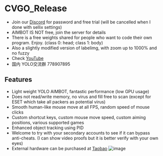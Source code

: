 # CVGO_Release
* Join our [Discord](https://discord.gg/SSS6tcFevg) for password and free trial (will be cancelled when I done with sellix settings)
* AIMBOT IS NOT free, join the server for details
* There is a free weights shared for people who want to code their own program. Enjoy. (class 0: head; class 1: body)
* Also a slightly modified version of labelimg, with zoom up to 1000% and no fuzzy
* Check [YouTube](https://www.youtube.com/watch?v=41NuU0ZEsgw)
* 国内 YOLO交流群 778907895
## Features
* Light weight YOLO AIMBOT, fantastic performance (low GPU usage)
* Does not read/write memory, no virus and fill free to scan (except for ESET which take all packers as potential virus)
* Smooth human-like mouse move at all FPS, random speed of mouse clicks
* Custom shortcut keys, custom mouse move speed, custom aiming positions, various supported games
* Enhanced object tracking using PID
* Welcome to try with your secondary accounts to see if it can bypass anti-cheats. (I can show video proofs but it is better verify with your own eyes)
* External hardware can be purchased at [Taobao](https://world.taobao.com/item/659201542143.htm)
![image](Kmbox_A/kmbox_a.png)
